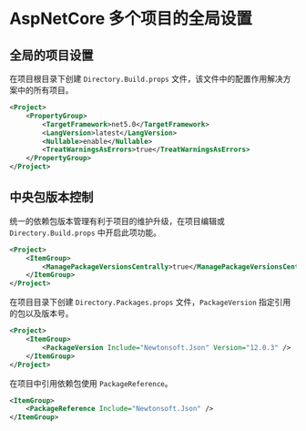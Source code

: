 # AspNetCore 多个项目的全局设置

## 全局的项目设置

在项目根目录下创建 `Directory.Build.props` 文件，该文件中的配置作用解决方案中的所有项目。

```xml
<Project>
    <PropertyGroup>
        <TargetFramework>net5.0</TargetFramework>
        <LangVersion>latest</LangVersion>
        <Nullable>enable</Nullable>
        <TreatWarningsAsErrors>true</TreatWarningsAsErrors>
    </PropertyGroup>
</Project>
```

## 中央包版本控制

统一的依赖包版本管理有利于项目的维护升级，在项目编辑或 `Directory.Build.props` 中开启此项功能。

```xml
<Project>
    <ItemGroup>
        <ManagePackageVersionsCentrally>true</ManagePackageVersionsCentrally>
    </ItemGroup>
</Project>
```

在项目目录下创建 `Directory.Packages.props` 文件，`PackageVersion` 指定引用的包以及版本号。

```xml
<Project>
    <ItemGroup>
        <PackageVersion Include="Newtonsoft.Json" Version="12.0.3" />
    </ItemGroup>
</Project>
```

在项目中引用依赖包使用 `PackageReference`。

```xml
<ItemGroup>
    <PackageReference Include="Newtonsoft.Json" />
</ItemGroup>
```
